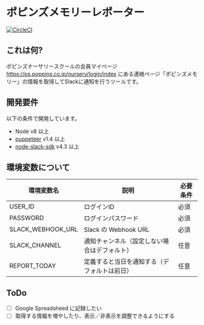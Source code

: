 # ポピンズメモリーレポーター

[![CircleCI](https://circleci.com/gh/tomoya/poppins-memory-reporter/tree/master.svg?style=svg)](https://circleci.com/gh/tomoya/poppins-memory-reporter/tree/master)

## これは何?

ポピンズナーサリースクールの会員マイページ https://ps.poppins.co.jp/nursery/login/index にある連絡ページ「ポピンズメモリー」の情報を取得してSlackに通知を行うツールです。

## 開発要件

以下の条件で開発しています。

- Node v8 以上
- [puppeteer](https://github.com/GoogleChrome/puppeteer) v1.4 以上
- [node-slack-sdk](https://github.com/slackapi/node-slack-sdk) v4.3 以上

## 環境変数について

| 環境変数名 | 説明 | 必要条件 |
| -- | -- | -- |
| USER_ID | ログインID | 必須 |
| PASSWORD | ログインパスワード | 必須 |
| SLACK_WEBHOOK_URL | Slack の Webhook URL | 必須 |
| SLACK_CHANNEL | 通知チャンネル（設定しない場合はデフォルト） | 任意 |
| REPORT_TODAY | 定義すると当日を通知する（デフォルトは前日） | 任意 |

## ToDo

- [ ] Google Spreadsheed に記録したい
- [ ] 取得する情報を増やしたり、表示／非表示を調整できるようにする
